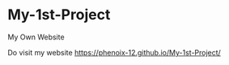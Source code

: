# My-1st-Project
My Own Website 

Do visit my website 
https://phenoix-12.github.io/My-1st-Project/
